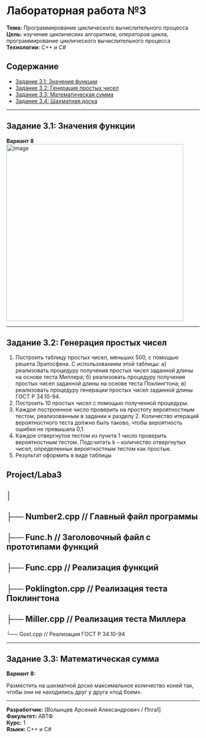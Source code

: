 # Лабораторная работа №3

**Тема:** Программирование циклического вычислительного процесса 
**Цель:** изучение циклических алгоритмов, операторов цикла, программирование циклического вычислительного процесса 
**Технологии:** C++ и C#  

## Содержание

- [Задание 3.1: Значения функции](#задание-31-значения-функции)
- [Задание 3.2: Генерация простых чисел](#задание-32-генерация-простых-чисел)
- [Задание 3.3: Математическая сумма](#задание-33-математическая-сумма)
- [Задание 3.4: Шахматная доска](#задание-73-шахматная-доска)

---

## Задание 3.1: Значения функции

**Вариант 8**
<img width="461" alt="image" src="https://github.com/user-attachments/assets/b541e414-773f-4e6f-9521-73210bd1c85c" />

---

## Задание 3.2: Генерация простых чисел

1) Построить таблицу простых чисел, меньших 500, с помощью решета Эратосфена. С использованием этой таблицы:
	а) реализовать процедуру получения простых чисел заданной длины на основе теста Миллера;
	б) реализовать процедуру получения простых чисел заданной длины на основе теста Поклингтона;
	в) реализовать процедуру генерации простых чисел заданной длины ГОСТ Р 34.10-94.
2) Построить 10 простых чисел с помощью полученной процедуры.
3) Каждое построенное число проверить на простоту вероятностным тестом, реализованным в задании к разделу 2. Количество итераций вероятностного теста должно быть таково, чтобы вероятность ошибки не превышала 0,1.
4) Каждое отвергнутое тестом из пункта 1 число проверить вероятностным тестом. Подсчитать k – количество отвергнутых чисел, определенных вероятностным тестом как простые.
5) Результат оформить в виде таблицы

Project/Laba3
---
│
---
├── Number2.cpp        	// Главный файл программы
---
├── Func.h            	// Заголовочный файл с прототипами функций
---
├── Func.cpp        	// Реализация функций
---
├── Poklington.cpp     	// Реализация теста Поклингтона
---
├── Miller.cpp		// Реализация теста Миллера
---
└── Gost.cpp		// Реализация ГОСТ Р 34.10-94

---

## Задание 3.3: Математическая сумма

**Вариант 8:**

Разместить на шахматной доске максимальное количество коней так, чтобы
они не находились друг у друга «под боем».

---

**Разработчик:** [Волынцев Арсений Александрович / f1nra1]  
**Факультет:** АВТФ  
**Курс:** 1  
**Языки:** C++ и C#
